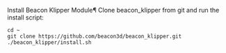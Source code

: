 Install Beacon Klipper Module¶
Clone beacon_klipper from git and run the install script:
```
cd ~
git clone https://github.com/beacon3d/beacon_klipper.git
./beacon_klipper/install.sh
```
